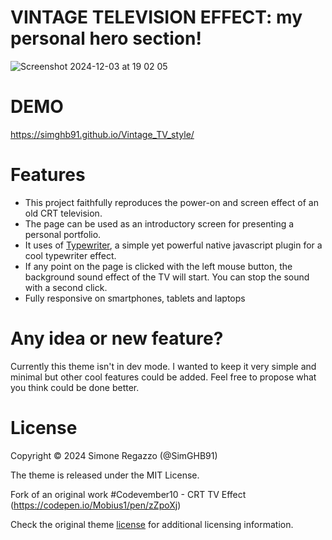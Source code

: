 # VINTAGE TELEVISION EFFECT: my personal hero section!
![Screenshot 2024-12-03 at 19 02 05](https://raw.githubusercontent.com/SimGHB91/Vintage_TV_style/refs/heads/main/schermata-anteprima.png)

# DEMO
https://simghb91.github.io/Vintage_TV_style/

# Features
- This project faithfully reproduces the power-on and screen effect of an old CRT television.
- The page can be used as an introductory screen for presenting a personal portfolio.
- It uses of [Typewriter](https://safi.me.uk/typewriterjs/), a simple yet powerful native javascript plugin for a cool typewriter effect.
- If any point on the page is clicked with the left mouse button, the background sound effect of the TV will start. You can stop the sound with a second click.
- Fully responsive on smartphones, tablets and laptops

# Any idea or new feature?
Currently this theme isn't in dev mode. I wanted to keep it very simple and minimal but other cool features could be added. Feel free to propose what you think could be done better. 

# License
Copyright © 2024 Simone Regazzo (@SimGHB91)

The theme is released under the MIT License. 

Fork of an original work #Codevember10 - CRT TV Effect (https://codepen.io/Mobius1/pen/zZpoXj)

Check the original theme [license](https://github.com/SimGHB91/Vintage_TV_style/blob/4f116bac0f3b1f2889ab38b31931bc93a76f215f/LICENSE.txt) for additional licensing information.
